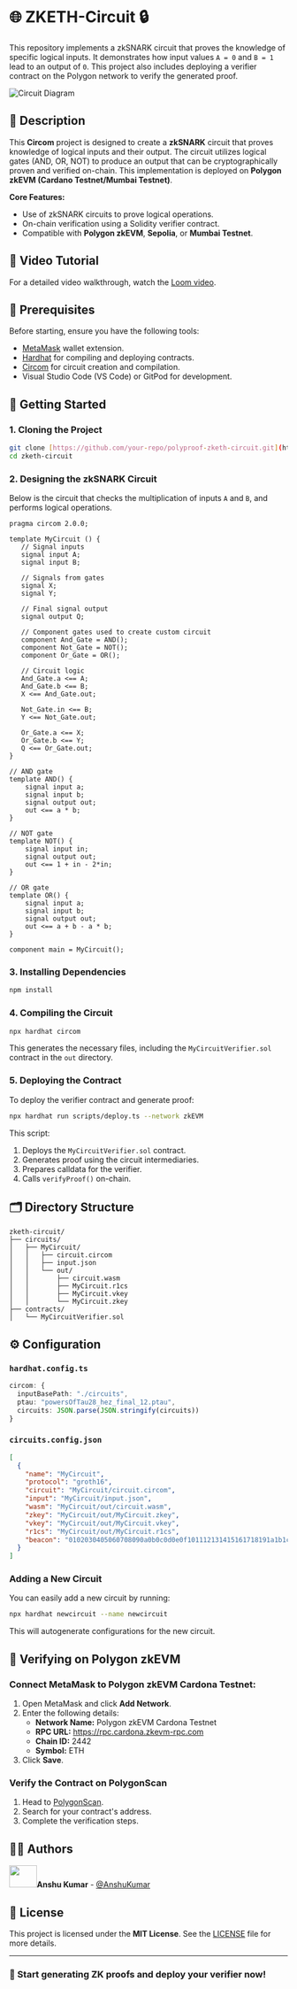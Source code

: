 # 🌐 ZKETH-Circuit 🔒

This repository implements a zkSNARK circuit that proves the knowledge of specific logical inputs. It demonstrates how input values `A = 0` and `B = 1` lead to an output of `0`. This project also includes deploying a verifier contract on the Polygon network to verify the generated proof.

![Circuit Diagram](https://github.com/user-attachments/assets/b2ecc304-5c9e-4ed6-8b19-7ba18bc20612)

## 📜 Description

This **Circom** project is designed to create a **zkSNARK** circuit that proves knowledge of logical inputs and their output. The circuit utilizes logical gates (AND, OR, NOT) to produce an output that can be cryptographically proven and verified on-chain. This implementation is deployed on **Polygon zkEVM (Cardano Testnet/Mumbai Testnet)**.

**Core Features:**
- Use of zkSNARK circuits to prove logical operations.
- On-chain verification using a Solidity verifier contract.
- Compatible with **Polygon zkEVM**, **Sepolia**, or **Mumbai Testnet**.

## 🎥 Video Tutorial

For a detailed video walkthrough, watch the [Loom video](https://www.loom.com/share/652193f33368463abd808c9780b6c9b3?sid=f1fc130e-8320-448a-9aa0-e6d78bb63401).

## 🚀 Prerequisites

Before starting, ensure you have the following tools:

- [MetaMask](https://metamask.io/) wallet extension.
- [Hardhat](https://hardhat.org/) for compiling and deploying contracts.
- [Circom](https://docs.circom.io/) for circuit creation and compilation.
- Visual Studio Code (VS Code) or GitPod for development.

## 🏁 Getting Started

### 1. Cloning the Project

```bash
git clone [https://github.com/your-repo/polyproof-zketh-circuit.git](https://github.com/Ansh-Ks18/Polygon-zkEVM.git)
cd zketh-circuit
```

### 2. Designing the zkSNARK Circuit

Below is the circuit that checks the multiplication of inputs `A` and `B`, and performs logical operations.

```circom
pragma circom 2.0.0;

template MyCircuit () {
   // Signal inputs
   signal input A;
   signal input B;

   // Signals from gates
   signal X;
   signal Y;

   // Final signal output
   signal output Q;

   // Component gates used to create custom circuit
   component And_Gate = AND();
   component Not_Gate = NOT();
   component Or_Gate = OR();
   
   // Circuit logic
   And_Gate.a <== A;
   And_Gate.b <== B;
   X <== And_Gate.out;

   Not_Gate.in <== B;
   Y <== Not_Gate.out;

   Or_Gate.a <== X;
   Or_Gate.b <== Y;
   Q <== Or_Gate.out;
}

// AND gate
template AND() {
    signal input a;
    signal input b;
    signal output out;
    out <== a * b;
}

// NOT gate
template NOT() {
    signal input in;
    signal output out;
    out <== 1 + in - 2*in;
}

// OR gate
template OR() {
    signal input a;
    signal input b;
    signal output out;
    out <== a + b - a * b;
}

component main = MyCircuit();
```

### 3. Installing Dependencies

```bash
npm install
```

### 4. Compiling the Circuit

```bash
npx hardhat circom
```

This generates the necessary files, including the `MyCircuitVerifier.sol` contract in the `out` directory.

### 5. Deploying the Contract

To deploy the verifier contract and generate proof:

```bash
npx hardhat run scripts/deploy.ts --network zkEVM
```

This script:
1. Deploys the `MyCircuitVerifier.sol` contract.
2. Generates proof using the circuit intermediaries.
3. Prepares calldata for the verifier.
4. Calls `verifyProof()` on-chain.

## 🗂️ Directory Structure

```
zketh-circuit/
├── circuits/
│   ├── MyCircuit/
│   │   ├── circuit.circom
│   │   ├── input.json
│   │   └── out/
│   │       ├── circuit.wasm
│   │       ├── MyCircuit.r1cs
│   │       ├── MyCircuit.vkey
│   │       └── MyCircuit.zkey
├── contracts/
│   └── MyCircuitVerifier.sol
```

## ⚙️ Configuration

### `hardhat.config.ts`

```typescript
circom: {
  inputBasePath: "./circuits",
  ptau: "powersOfTau28_hez_final_12.ptau",
  circuits: JSON.parse(JSON.stringify(circuits))
}
```

### `circuits.config.json`

```json
[
  {
    "name": "MyCircuit",
    "protocol": "groth16",
    "circuit": "MyCircuit/circuit.circom",
    "input": "MyCircuit/input.json",
    "wasm": "MyCircuit/out/circuit.wasm",
    "zkey": "MyCircuit/out/MyCircuit.zkey",
    "vkey": "MyCircuit/out/MyCircuit.vkey",
    "r1cs": "MyCircuit/out/MyCircuit.r1cs",
    "beacon": "0102030405060708090a0b0c0d0e0f101112131415161718191a1b1c1d1e1f"
  }
]
```

### Adding a New Circuit

You can easily add a new circuit by running:

```bash
npx hardhat newcircuit --name newcircuit
```

This will autogenerate configurations for the new circuit.

## 📝 Verifying on Polygon zkEVM

### Connect MetaMask to Polygon zkEVM Cardona Testnet:

1. Open MetaMask and click **Add Network**.
2. Enter the following details:
    - **Network Name:** Polygon zkEVM Cardona Testnet
    - **RPC URL:** https://rpc.cardona.zkevm-rpc.com
    - **Chain ID:** 2442
    - **Symbol:** ETH
3. Click **Save**.

### Verify the Contract on PolygonScan

1. Head to [PolygonScan](https://cardona-zkevm.polygonscan.com/).
2. Search for your contract's address.
3. Complete the verification steps.

## 👨‍💻 Authors

<img src="https://github.com/user-attachments/assets/b822f86c-fb45-4dac-8097-7e95dd91a304" width="50" height="40">**Anshu Kumar** - [@AnshuKumar](https://github.com/Ansh-Ks18)

## 📄 License

This project is licensed under the **MIT License**. See the [LICENSE](LICENSE.md) file for more details.

---

### 🎉 Start generating ZK proofs and deploy your verifier now!
